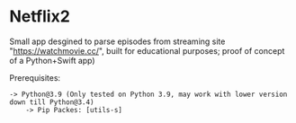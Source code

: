 #  Netflix2

Small app desgined to parse episodes from streaming site "https://watchmovie.cc/", built for educational purposes; proof of concept of a Python+Swift app)


Prerequisites:
    
    -> Python@3.9 (Only tested on Python 3.9, may work with lower version down till Python@3.4)
        -> Pip Packes: [utils-s]


